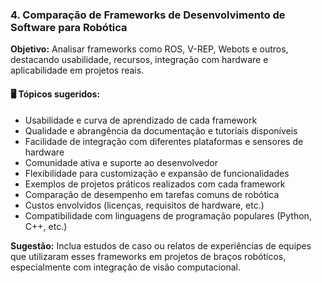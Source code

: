 ### 4. Comparação de Frameworks de Desenvolvimento de Software para Robótica

**Objetivo:** Analisar frameworks como ROS, V-REP, Webots e outros, destacando usabilidade, recursos, integração com hardware e aplicabilidade em projetos reais.

#### 🖥️ Tópicos sugeridos:
- Usabilidade e curva de aprendizado de cada framework
- Qualidade e abrangência da documentação e tutoriais disponíveis
- Facilidade de integração com diferentes plataformas e sensores de hardware
- Comunidade ativa e suporte ao desenvolvedor
- Flexibilidade para customização e expansão de funcionalidades
- Exemplos de projetos práticos realizados com cada framework
- Comparação de desempenho em tarefas comuns de robótica
- Custos envolvidos (licenças, requisitos de hardware, etc.)
- Compatibilidade com linguagens de programação populares (Python, C++, etc.)

**Sugestão:** Inclua estudos de caso ou relatos de experiências de equipes que utilizaram esses frameworks em projetos de braços robóticos, especialmente com integração de visão computacional.